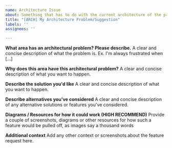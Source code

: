 ```yaml
---
name: Architecture Issue
about: Something that has to do with the current architecture of the project
title: "[ARCH] My Architecture Problem/Suggestion"
labels: ''
assignees: ''

---
```


**What area has an architectural problem? Please describe.**
A clear and concise description of what the problem is. Ex. I'm always frustrated when [...]

**Why does this area have this architectural problem?**
A clear and concise description of what you want to happen.

**Describe the solution you'd like**
A clear and concise description of what you want to happen.

**Describe alternatives you've considered**
A clear and concise description of any alternative solutions or features you've considered.

**Diagrams / Resources for how it could work (HIGH RECOMMEND)**
Provide a couple of screenshots, diagrams or other resources for how such a feature would be pulled off, as images say a thousand words

**Additional context**
Add any other context or screenshots about the feature request here.
